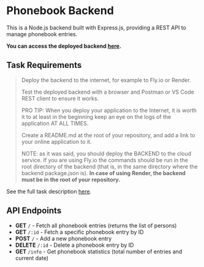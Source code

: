 # Phonebook Backend
This is a Node.js backend built with Express.js, providing a REST API to manage phonebook entries.

**You can access the deployed backend [here](https://uoh-fullstack-open-3-10-phonebook-backend.onrender.com/).**

## Task Requirements

> Deploy the backend to the internet, for example to Fly.io or Render.
>
> Test the deployed backend with a browser and Postman or VS Code REST client to ensure it works.
>
> PRO TIP: When you deploy your application to the Internet, it is worth it to at least in the beginning keep an eye on the logs of the application AT ALL TIMES.
>
> Create a README.md at the root of your repository, and add a link to your online application to it.
>
> NOTE: as it was said, you should deploy the BACKEND to the cloud service. If you are using Fly.io the commands should be run in the root directory of the backend (that is, in the same directory where the backend package.json is). **In case of using Render, the backend must be in the root of your repository.**
>

See the full task description [here](https://fullstackopen.com/en/part3/deploying_app_to_internet#exercises-3-9-3-11).

## API Endpoints

- **GET** `/` - Fetch all phonebook entries (returns the list of persons)
- **GET** `/:id` - Fetch a specific phonebook entry by ID
- **POST** `/` - Add a new phonebook entry
- **DELETE** `/:id` - Delete a phonebook entry by ID
- **GET** `/info` - Get phonebook statistics (total number of entries and current date)
